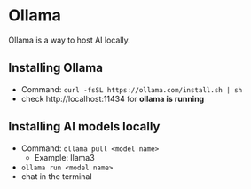 # Ollama
Ollama is a way to host AI locally. 
## Installing Ollama
* Command: ```curl -fsSL https://ollama.com/install.sh | sh```
* check http://localhost:11434 for **ollama is running**
## Installing AI models locally
* Command: ```ollama pull <model name>```
    * Example: llama3
* ```ollama run <model name>```
* chat in the terminal
